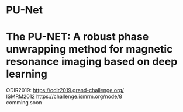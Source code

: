 # PU-Net
# The PU-NET: A robust phase unwrapping method for magnetic resonance imaging based on deep learning 
ODIR2019: https://odir2019.grand-challenge.org/  
ISMRM2012 https://challenge.ismrm.org/node/8  
comming soon
